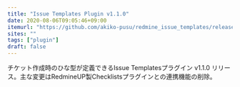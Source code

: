 ```yaml
---
title: "Issue Templates Plugin v1.1.0"
date: 2020-08-06T09:05:46+09:00
itemurl: "https://github.com/akiko-pusu/redmine_issue_templates/releases/tag/1.1.0"
sites: ""
tags: ["plugin"]
draft: false
---
```


チケット作成時のひな型が定義できるIssue Templatesプラグイン v1.1.0 リリース。主な変更はRedmineUP製Checklistsプラグインとの連携機能の削除。
